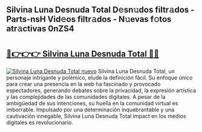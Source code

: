 ## Silvina Luna Desnuda Total D𝚎sn𝚞dos filtr𝚊dos - Parts-nsH Vid𝚎os filtr𝚊dos - N𝚞evas f𝚘tos atr𝚊ctivas 0nZS4

# <h2><a href="http://mbapch.tromn.icu/?c=Silvina+Luna+Desnuda+Total">🔗👉👉👉 Silvina Luna Desnuda Total 🔗🔗</a></h2>

[![Silvina Luna Desnuda Total nuevo](https://i.imgur.com/pEAQMta.gif)](http://mbapch.tromn.icu/?c=Silvina+Luna+Desnuda+Total)
Silvina Luna Desnuda Total, un personaje intrigante y polémico, elude la definición fácil. Su enfoque único para crear una presencia en la web ha fascinado y provocado espectadores, generando debates sobre la privacidad, la expresión artística y las complejidades de las comunidades digitales. A pesar de la ambigüedad de sus intenciones, su huella en la comunidad virtual es imborrable. Impulsado por una determinación inquebrantable y una cautivación innegable, Silvina Luna Desnuda Total impact en los medios digitales es revolucionario.
